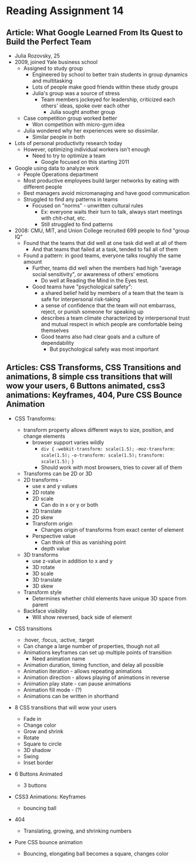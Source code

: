 # Reading Assignment 14
## Article: What Google Learned From Its Quest to Build the Perfect Team
- Julia Rozovsky, 25
- 2009, joined Yale business school
  - Assigned to study group
    - Engineered by school to better train students in group dynamics and multitasking
    - Lots of people make good friends within these study groups
    - Julia's group was a source of stress
      - Team members jockeyed for leadership, criticized each others' ideas, spoke over each other
        - Julia sought another group
  - Case competition group worked better
    - Won competition with micro-gym idea
  - Julia wondered why her experiences were so dissimilar.
    - Similar people in both
- Lots of personal productivity research today
  - However, optimizing individual workers isn't enough
    - Need to try to optimize a team
      - Google focused on this starting 2011
- Google using data to analyze work
  - People Operations department
  - Most productive employees build larger networks by eating with different people
  - Best managers avoid micromanaging and have good communication
  - Struggled to find any patterns in teams
    - Focused on "norms" - unwritten cultural rules
      - Ex: everyone waits their turn to talk, always start meetings with chit-chat, etc.
      - Still struggled to find patterns
- 2008: CMU, MIT, and Union College recruited 699 people to find "group IQ"
  - Found that the teams that did well at one task did well at all of them
    - And that teams that failed at a task, tended to fail all of them
  - Found a pattern: in good teams, everyone talks roughly the same amount
    - Further, teams did well when the members had high "average social sensitivity", or awareness of others' emotions
      - Do well at Reading the Mind in the Eyes test.
    - Good teams have "psychological safety":
      - a shared belief held by members of a team that the team is safe for interpersonal risk-taking
      - a sense of confidence that the team will not embarrass, reject, or punish someone for speaking up
      - describes a team climate characterized by interpersonal trust and mutual respect in which people are comfortable being themselves
      - Good teams also had clear goals and a culture of dependability
        - But psychological safety was most important

## Articles: CSS Transforms, CSS Transitions and animations, 8 simple css transitions that will wow your users, 6 Buttons animated, css3 animations: Keyframes, 404, Pure CSS Bounce Animation
- CSS Transforms:
  - transform property allows different ways to size, position, and change elements
    - browser support varies wildly
      - `div {`
  `-webkit-transform: scale(1.5);`
     `-moz-transform: scale(1.5);`
       `-o-transform: scale(1.5);`
          `transform: scale(1.5);`
`}`
      - Should work with most browsers, tries to cover all of them
  - Transforms can be 2D or 3D
  - 2D transforms -
    - use x and y values
    - 2D rotate
    - 2D scale
      - Can do in x or y or both
    - 2D translate
    - 2D skew
    - Transform origin
      - Changes origin of transforms from exact center of element
    - Perspective value
      - Can think of this as vanishing point
      - depth value
  - 3D transforms
    - use z-value in addition to x and y
    - 3D rotate
    - 3D scale
    - 3D translate
    - 3D skew
  - Transform style
    - Determines whether child elements have unique 3D space from parent
  - Backface visibility
    - Will show reversed, back side of element
      
- CSS transitions
  - :hover, :focus, :active, :target
  - Can change a large number of properties, though not all
  - Animations keyframes can set up multiple points of transition
    - Need animation name
  - Animation duration, timing function, and delay all possible
  - Animation iteration - allows repeating animations
  - Animation direction - allows playing of animations in reverse
  - Animation play state - can pause animations
  - Animation fill mode - (?)
  - Animations can be written in shorthand
- 8 CSS transitions that will wow your users
  - Fade in
  - Change color
  - Grow and shrink
  - Rotate
  - Square to circle
  - 3D shadow
  - Swing
  - Inset border
- 6 Buttons Animated
  - 3 buttons
- CSS3 Animations: Keyframes
  - bouncing ball
- 404
  - Translating, growing, and shrinking numbers
- Pure CSS bounce animation
  - Bouncing, elongating ball becomes a square, changes color
  
  
